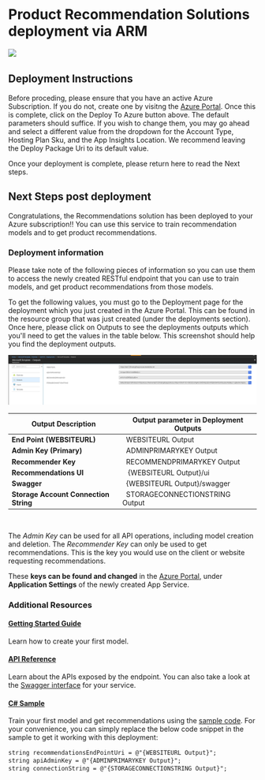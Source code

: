 # Product Recommendation Solutions deployment via ARM

<a href="https://portal.azure.com/#create/Microsoft.Template/uri/https%3A%2F%2Fraw.githubusercontent.com%2Fbazzdg%2FProduct-Recommendations%2Fmaster%2Fdeploy%2Fresources.json" target="_blank">
    <img src="http://azuredeploy.net/deploybutton.png"/>
</a>

## Deployment Instructions

Before proceding, please ensure that you have an active Azure Subscription. If you do not, create one by visitng the [Azure Portal](https://portal.azure.com/). Once this is complete, click on the Deploy To Azure button above. The default parameters should suffice. If you wish to change them, you may go ahead and select a different value from the dropdown for the Account Type, Hosting Plan Sku, and the App Insights Location. We recommend leaving the Deploy Package Uri to its default value.

Once your deployment is complete, please return here to read the Next steps.

## Next Steps post deployment

Congratulations, the Recommendations solution has been deployed to your Azure subscription!!
You can use this service to train recommendation models and to get product recommendations.

### Deployment information

Please take note of the following pieces of information so you can use them to access the newly created RESTful endpoint that you can use to train models, and get product recommendations from
those models. 

To get the following values, you must go to the Deployment page for the deployment which you just created in the Azure Portal. This can be found in the resource group that was just created (under the deployments section). Once here, please click on Outputs to see the deployments outputs which you'll need to get the values in the table below. This screenshot should help you find the deployment outputs.

![Diagram](deploymentOutputs.PNG)

| Output Description | Output parameter in Deployment Outputs |
|-----------|----------|
|**End Point (WEBSITEURL)**| &nbsp;&nbsp;WEBSITEURL Output |
|**Admin Key (Primary)**| &nbsp;&nbsp;ADMINPRIMARYKEY Output |
|**Recommender Key** | &nbsp;&nbsp;RECOMMENDPRIMARYKEY Output |
|**Recommendations UI**| &nbsp;&nbsp; {WEBSITEURL Output}/ui |
|**Swagger**| &nbsp;&nbsp;{WEBSITEURL Output}/swagger |
|**Storage Account Connection String** | &nbsp;&nbsp;STORAGECONNECTIONSTRING Output |

&nbsp;
  
The *Admin Key* can be used for all API operations, including model creation and deletion.
The *Recommender Key* can only be used to get recommendations. This is the key you would use on the client or website requesting recommendations.

These **keys can be found and changed** in the [Azure Portal](https://portal.azure.com/), under **Application Settings** of the newly created App Service.

### Additional Resources

#### [Getting Started Guide](https://go.microsoft.com/fwlink/?linkid=847717)

Learn how to create your first model.  

#### [API Reference](https://go.microsoft.com/fwlink/?linkid=849030)
Learn about the APIs exposed by the endpoint. You can also take a look at the [Swagger interface]({Outputs.websiteUrl}/swagger) for your service.

#### [C# Sample](https://go.microsoft.com/fwlink/?linkid=847717&pc=c-sharp-sample)
Train your first model and get recommendations using the [sample code](https://go.microsoft.com/fwlink/?linkid=847717&pc=c-sharp-sample). For your convenience, you can simply replace the below code snippet in the sample to get it working with this deployment:

```
string recommendationsEndPointUri = @"{WEBSITEURL Output}";  
string apiAdminKey = @"{ADMINPRIMARYKEY Output}";
string connectionString = @"{STORAGECONNECTIONSTRING Output}";
```